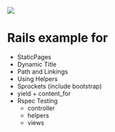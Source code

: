 ![](https://travis-ci.org/SaKKo/muic-iccs474-2015t2-static-pages.svg?branch=master)

# Rails example for

- StaticPages
- Dynamic Title
- Path and Linkings
- Using Helpers
- Sprockets (include bootstrap)
- yield + content_for
- Rspec Testing
    - controller
    - helpers
    - views
